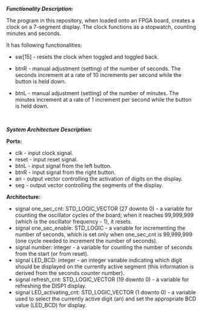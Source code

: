 ***Functionality Description:***

The program in this repository, when loaded onto an FPGA board, creates a clock on a 7-segment display. The clock functions as a stopwatch, counting minutes and seconds. <br />

It has following functionalities:

* sw[15] - resets the clock when toggled and toggled back.

* btnR - manual adjustment (setting) of the number of seconds. The seconds increment at a rate of 10 increments per second while the button is held down.

* btnL - manual adjustment (setting) of the number of minutes. The minutes increment at a rate of 1 increment per second while the button is held down.

<br />

***System Architecture Description:***

**Ports:**

* clk - input clock signal.
* reset - input reset signal.
* btnL - input signal from the left button.
* btnR - input signal from the right button.
* an - output vector controlling the activation of digits on the display.
* seg - output vector controlling the segments of the display.

**Architecture:**

* signal one_sec_cnt: STD_LOGIC_VECTOR (27 downto 0) - a variable for counting the oscillator cycles of the board; when it reaches 99,999,999 (which is the oscillator frequency - 1), it resets.
* signal one_sec_enable: STD_LOGIC - a variable for incrementing the number of seconds, which is set only when one_sec_cnt is 99,999,999 (one cycle needed to increment the number of seconds).
* signal number: integer - a variable for counting the number of seconds from the start (or from reset).
* signal LED_BCD: integer - an integer variable indicating which digit should be displayed on the currently active segment (this information is derived from the seconds counter number).
* signal refresh_cnt: STD_LOGIC_VECTOR (19 downto 0) - a variable for refreshing the DISP1 display.
* signal LED_activating_cnt: STD_LOGIC_VECTOR (1 downto 0) - a variable used to select the currently active digit (an) and set the appropriate BCD value (LED_BCD) for display.
